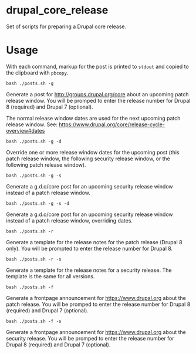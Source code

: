 # drupal_core_release
Set of scripts for preparing a Drupal core release.

Usage
=====

With each command, markup for the post is printed to `stdout` and copied to the clipboard with `pbcopy`.

`bash ./posts.sh -g`

Generate a post for http://groups.drupal.org/core about an upcoming patch release window. You will be promped to enter the release number for Drupal 8 (required) and Drupal 7 (optional).

The normal release window dates are used for the next upcoming patch release window. See: https://www.drupal.org/core/release-cycle-overview#dates

`bash ./posts.sh -g -d`

Override one or more release window dates for the upcoming post (this patch release window, the following security release window, or the following patch release window).

`bash ./posts.sh -g -s`

Generate a g.d.o/core post for an upcoming security release window instead of a patch release window.

`bash ./posts.sh -g -s -d`

Generate a g.d.o/core post for an upcoming security release window instead of a patch release window, overriding dates.

`bash ./posts.sh -r`

Generate a template for the release notes for the patch release (Drupal 8 only). You will be prompted to enter the release number for Drupal 8.

`bash ./posts.sh -r -s`

Generate a template for the release notes for a security release. The template is the same for all versions.

`bash ./posts.sh -f`

Generate a frontpage announcement for https://www.drupal.org about the patch release. You will be promped to enter the release number for Drupal 8 (required) and Drupal 7 (optional).

`bash ./posts.sh -f -s`

Generate a frontpage announcement for https://www.drupal.org about the security release. You will be promped to enter the release number for Drupal 8 (required) and Drupal 7 (optional).
